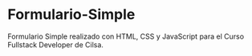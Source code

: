# Formulario-Simple
Formulario Simple realizado con HTML, CSS y JavaScript para el Curso Fullstack Developer de Cilsa.
